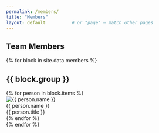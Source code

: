 ```yaml
---
permalink: /members/
title: "Members"
layout: default          # or "page" – match other pages
---
```


<!-- HERO STRIP (uses your existing 'heading-xl' utility) -->
<section class="hero">
  <div class="wrapper container-padding">
    <h1 class="heading-xl">Team Members</h1>
  </div>
</section>

<!-- MEMBERS GRID -->
<div class="wrapper container-padding members-grid">

{% for block in site.data.members %}
  <h2 class="heading-lg group-heading">{{ block.group }}</h2>

  <div class="card-column">
  {% for person in block.items %}
    <div class="member-card">
      <img src="{{ person.photo }}" alt="{{ person.name }}" class="avatar" />
      <div class="info">
        <span class="name">{{ person.name }}</span><br>
        <span class="title">{{ person.title }}</span>
      </div>
    </div>
  {% endfor %}
  </div>
{% endfor %}

</div>